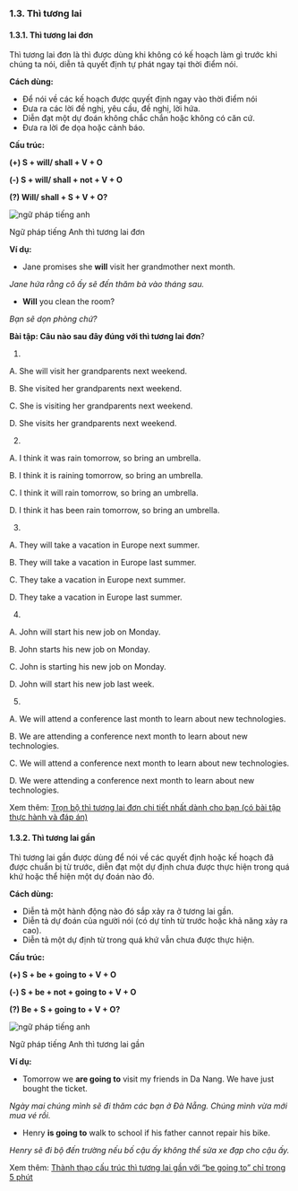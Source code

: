 ### 1.3. Thì tương lai

#### 1.3.1. Thì tương lai đơn

Thì tương lai đơn là thì được dùng khi không có kế hoạch làm gì trước khi chúng ta nói, diễn tả quyết định tự phát ngay tại thời điểm nói. 

**Cách dùng:**

- Để nói về các kế hoạch được quyết định ngay vào thời điểm nói
- Đưa ra các lời đề nghị, yêu cầu, đề nghị, lời hứa.
- Diễn đạt một dự đoán không chắc chắn hoặc không có căn cứ. 
- Đưa ra lời đe dọa hoặc cảnh báo.

**Cấu trúc:**

**(+) S + will/ shall + V + O**

**(-) S + will/ shall + not + V + O**

**(?) Will/ shall + S + V + O?**

![ngữ pháp tiếng anh](https://flyer.vn/wp-content/uploads/2023/01/ngu-phap-tieng-anh-9.jpg)

Ngữ pháp tiếng Anh thì tương lai đơn

**Ví dụ:**

- Jane promises she **will** visit her grandmother next month.

_Jane hứa rằng cô ấy sẽ đến thăm bà vào tháng sau._

- **Will** you clean the room?

_Bạn sẽ dọn phòng chứ?_

**Bài tập: Câu nào sau đây đúng với thì tương lai đơn**?

1.

 A. She will visit her grandparents next weekend.

 B. She visited her grandparents next weekend.

 C. She is visiting her grandparents next weekend.

 D. She visits her grandparents next weekend.

2.

 A. I think it was rain tomorrow, so bring an umbrella.

 B. I think it is raining tomorrow, so bring an umbrella.

 C. I think it will rain tomorrow, so bring an umbrella.

 D. I think it has been rain tomorrow, so bring an umbrella.

3.

 A. They will take a vacation in Europe next summer.

 B. They will take a vacation in Europe last summer.

 C. They take a vacation in Europe next summer.

 D. They take a vacation in Europe last summer.

4.

 A. John will start his new job on Monday.

 B. John starts his new job on Monday.

 C. John is starting his new job on Monday.

 D. John will start his new job last week.

5.

 A. We will attend a conference last month to learn about new technologies.

 B. We are attending a conference next month to learn about new technologies.

 C. We will attend a conference next month to learn about new technologies.

 D. We were attending a conference next month to learn about new technologies.

Xem thêm: [Trọn bộ thì tương lai đơn chi tiết nhất dành cho bạn (có bài tập thực hành và đáp án)](https://flyer.vn/tron-bo-thi-tuong-lai-don-chi-tiet-nhat-2022-cho-tre-va-bai-tap-thuc-hanh-co-dap-an/)

#### 1.3.2. Thì tương lai gần

Thì tương lai gần được dùng để nói về các quyết định hoặc kế hoạch đã được chuẩn bị từ trước, diễn đạt một dự định chưa được thực hiện trong quá khứ hoặc thể hiện một dự đoán nào đó. 

**Cách dùng:**

- Diễn tả một hành động nào đó sắp xảy ra ở tương lai gần.
- Diễn tả dự đoán của người nói (có dự tính từ trước hoặc khả năng xảy ra cao).
- Diễn tả một dự định từ trong quá khứ vẫn chưa được thực hiện.

**Cấu trúc:**

**(+) S + be + going to + V + O**

**(-) S + be + not + going to + V + O**

**(?) Be + S + going to + V + O?**

![ngữ pháp tiếng anh](https://flyer.vn/wp-content/uploads/2023/01/ngu-phap-tieng-anh-thi-tuong-lai-gan.jpg)

Ngữ pháp tiếng Anh thì tương lai gần

**Ví dụ:**

- Tomorrow we **are going to** visit my friends in Da Nang. We have just bought the ticket.

_Ngày mai chúng mình sẽ đi thăm các bạn ở Đà Nẵng. Chúng mình vừa mới mua vé rồi._

- Henry **is going to** walk to school if his father cannot repair his bike.

_Henry sẽ đi bộ đến trường nếu bố cậu ấy không thể sửa xe đạp cho cậu ấy._

Xem thêm: [Thành thạo cấu trúc thì tương lai gần với “be going to” chỉ trong 5 phút](https://flyer.vn/cau-truc-thi-tuong-lai-gan-voi-be-going-to/)

